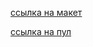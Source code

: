 [cсылка на макет](https://disk.yandex.com/d/wuRwchVtFFmmKA)

[ссылка на пул](https://github.com/tsoymark93/movies-explorer-frontend/pull/2)
